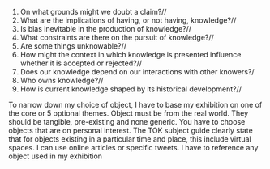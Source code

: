
1. On what grounds might we doubt a claim?//
2.  What are the implications of having, or not having, knowledge?//
4.  Is bias inevitable in the production of knowledge?//
6.  What constraints are there on the pursuit of knowledge?//
7.  Are some things unknowable?//
10.  How might the context in which knowledge is presented influence whether it is accepted or rejected?//
11.  Does our knowledge depend on our interactions with other knowers?/
13.  Who owns knowledge?//
15.  How is current knowledge shaped by its historical development?//


To narrow down my choice of object, I have to base my exhibition on one of the core or 5 optional themes. Object must be from the real world. They should be tangible, pre-existing and none generic. You have to choose objects that are on personal interest. The TOK subject guide clearly state that for objects existing in a particular time and place, this include virtual spaces. I can use online articles or specific tweets. I have to reference any object used in my exhibition

